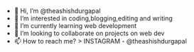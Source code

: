 - 👋 Hi, I’m @theashishdurgapal
- 👀 I’m interested in coding,blogging,editing and writing
- 🌱 I’m currently learning web development
- 💞️ I’m looking to collaborate on projects on web dev
- 📫 How to reach me? > INSTAGRAM - @theashishdurgapal

<!---
theashishdurgapal/theashishdurgapal is a ✨ special ✨ repository because its `README.md` (this file) appears on your GitHub profile.
You can click the Preview link to take a look at your changes.
--->
